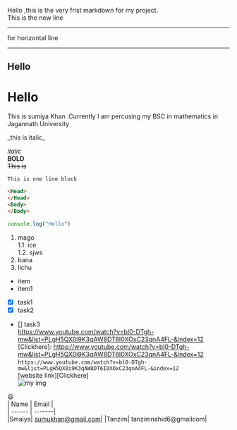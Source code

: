 <!--This is my readme.md markdown-->
Hello ,this is the very frist markdown for my project.  
This is the new line <hr/>
for horizontal line
___
## Hello
# Hello
<p>This is sumiya Khan .Currently I am percusing my BSC in mathematics in Jagannath University</p>
_this is italic_

<i>italic</i>  
__BOLD__  
~~This is~~  

`This is one line block`
```html
<Head>
</Head>
<Body>
</Body>
```
```js
console.log("Hello")
```  
1. mago  
    1.1. ice  
    1.2. sjws
2. bana
3. lichu

 - item
 - item1
  - [x] task1
  - [x] task2
  - []  task3  
  https://www.youtube.com/watch?v=bl0-DTgh-mw&list=PLgH5QX0i9K3qAW8DT6I0XOxC23qnA4FL-&index=12  
  [Clickhere]: https://www.youtube.com/watch?v=bl0-DTgh-mw&list=PLgH5QX0i9K3qAW8DT6I0XOxC23qnA4FL-&index=12   
  `https://www.youtube.com/watch?v=bl0-DTgh-mw&list=PLgH5QX0i9K3qAW8DT6I0XOxC23qnA4FL-&index=12`  
  [website link][Clickhere]  
  ![my img](asl_logistics-01_100x100.jpg)

😃
<br/>
| Name | Email |  
| ------ | -------|  
|Smaiya| sumukhan@gmail.com|
|Tanzim| tanzimnahid6@gmailcom|  



